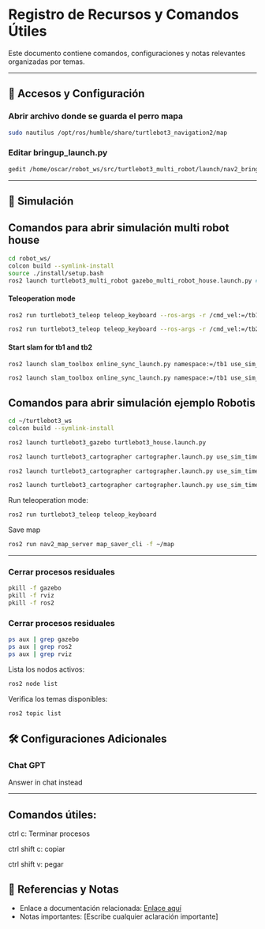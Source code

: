 # Registro de Recursos y Comandos Útiles

Este documento contiene comandos, configuraciones y notas relevantes organizadas por temas.

---

## 📁 Accesos y Configuración

### Abrir archivo donde se guarda el perro mapa
```bash
sudo nautilus /opt/ros/humble/share/turtlebot3_navigation2/map
```

### Editar bringup_launch.py
```bash
gedit /home/oscar/robot_ws/src/turtlebot3_multi_robot/launch/nav2_bringup/bringup_launch.py
```

---

## 🚀 Simulación

## Comandos para abrir simulación multi robot house
```bash
cd robot_ws/
colcon build --symlink-install
source ./install/setup.bash
ros2 launch turtlebot3_multi_robot gazebo_multi_robot_house.launch.py #enable_drive:=True enable_rviz:=False

```
#### Teleoperation mode
```bash
ros2 run turtlebot3_teleop teleop_keyboard --ros-args -r /cmd_vel:=/tb1/cmd_vel
```
```bash
ros2 run turtlebot3_teleop teleop_keyboard --ros-args -r /cmd_vel:=/tb2/cmd_vel
```

#### Start slam for tb1 and tb2
```bash
ros2 launch slam_toolbox online_sync_launch.py namespace:=/tb1 use_sim_time:=true
```
```bash
ros2 launch slam_toolbox online_sync_launch.py namespace:=/tb1 use_sim_time:=true
```
## Comandos para abrir simulación ejemplo Robotis 
```bash
cd ~/turtlebot3_ws
colcon build --symlink-install
```
```bash
ros2 launch turtlebot3_gazebo turtlebot3_house.launch.py
```
```bash
ros2 launch turtlebot3_cartographer cartographer.launch.py use_sim_time:=True
```
```bash
ros2 launch turtlebot3_cartographer cartographer.launch.py use_sim_time:=True namespace:=/tb1
```
```bash
ros2 launch turtlebot3_cartographer cartographer.launch.py use_sim_time:=True namespace:=/tb2
```

Run teleoperation mode:
```bash
ros2 run turtlebot3_teleop teleop_keyboard
```

Save map
```bash
ros2 run nav2_map_server map_saver_cli -f ~/map
```

---

### Cerrar procesos residuales
```bash
pkill -f gazebo
pkill -f rviz
pkill -f ros2
```
### Cerrar procesos residuales
```bash
ps aux | grep gazebo
ps aux | grep ros2
ps aux | grep rviz
```

Lista los nodos activos:
```bash
ros2 node list
```
Verifica los temas disponibles:
```bash
ros2 topic list
```


## 🛠️ Configuraciones Adicionales
### Chat GPT
Answer in chat instead

---

## Comandos útiles:

ctrl c: Terminar procesos

ctrl shift c: copiar

ctrl shift v: pegar

## 🔗 Referencias y Notas
- Enlace a documentación relacionada: [Enlace aquí](https://example.com)
- Notas importantes: [Escribe cualquier aclaración importante]


### 
```bash

```


